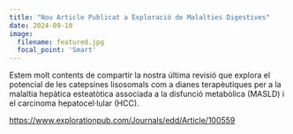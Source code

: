 ```yaml
---
title: "Nou Article Publicat a Exploració de Malalties Digestives"
date: 2024-09-10
image:
  filename: featured.jpg
  focal_point: 'Smart'
---
```


Estem molt contents de compartir la nostra última revisió que explora el potencial de les catepsines lisosomals com a dianes terapèutiques per a la malaltia hepàtica esteatòtica associada a la disfunció metabòlica (MASLD) i el carcinoma hepatocel·lular (HCC). 

https://www.explorationpub.com/Journals/edd/Article/100559
